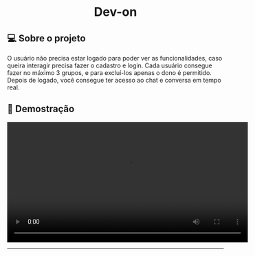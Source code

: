 <h1 align="center" >Dev-on</h1>

<h2 >💻 Sobre o projeto</h2>

<p> O usuário não precisa estar logado para poder ver as funcionalidades, caso queira interagir precisa fazer o cadastro e login. 
Cada usuário consegue fazer no máximo 3 grupos, e para excluí-los apenas o dono é permitido. 
Depois de logado, você consegue ter acesso ao chat e conversa em tempo real.
<br>
</p>



<h2 >📸 Demostração</h2>



<video src="https://user-images.githubusercontent.com/110493728/220483730-25c3e1de-c430-4dfe-9681-e787311d1aa2.mp4"
alt="demostração" 
controls
controlslist="nofullscreen nodownload"
autoplay
 height="280"></video>
<hr>
